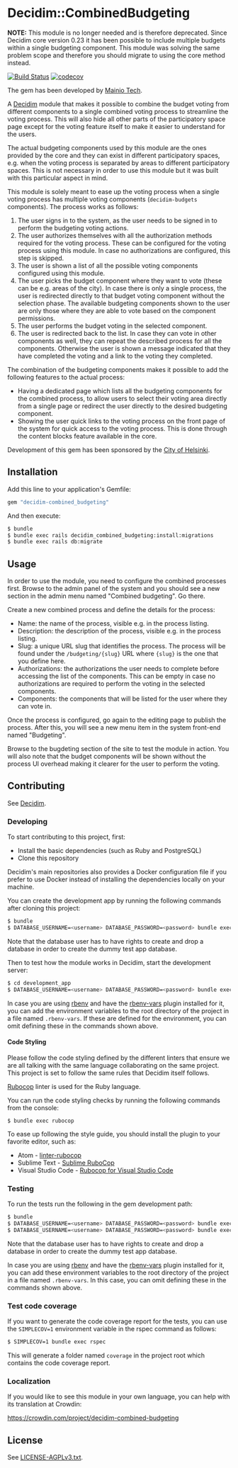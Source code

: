# Decidim::CombinedBudgeting

**NOTE:** This module is no longer needed and is therefore deprecated. Since
Decidim core version 0.23 it has been possible to include multiple budgets
within a single budgeting component. This module was solving the same problem
scope and therefore you should migrate to using the core method instead.

[![Build Status](https://travis-ci.com/mainio/decidim-module-combined_budgeting.svg?branch=master)](https://travis-ci.com/mainio/decidim-module-combined_budgeting)
[![codecov](https://codecov.io/gh/mainio/decidim-module-combined_budgeting/branch/master/graph/badge.svg)](https://codecov.io/gh/mainio/decidim-module-combined_budgeting)

The gem has been developed by [Mainio Tech](https://www.mainiotech.fi/).

A [Decidim](https://github.com/decidim/decidim) module that makes it possible to
combine the budget voting from different components to a single combined voting
process to streamline the voting process. This will also hide all other parts of
the participatory space page except for the voting feature itself to make it
easier to understand for the users.

The actual budgeting components used by this module are the ones provided by the
core and they can exist in different participatory spaces, e.g. when the voting
process is separated by areas to different participatory spaces. This is not
necessary in order to use this module but it was built with this particular
aspect in mind.

This module is solely meant to ease up the voting process when a single voting
process has multiple voting components (`decidim-budgets` components). The
process works as follows:

1. The user signs in to the system, as the user needs to be signed in to perform
   the budgeting voting actions.
1. The user authorizes themselves with all the authorization methods required
   for the voting process. These can be configured for the voting process using
   this module. In case no authorizations are configured, this step is skipped.
1. The user is shown a list of all the possible voting components configured
   using this module.
1. The user picks the budget component where they want to vote (these can be
   e.g. areas of the city). In case there is only a single process, the user is
   redirected directly to that budget voting component without the selection
   phase. The available budgeting components shown to the user are only those
   where they are able to vote based on the component permissions.
1. The user performs the budget voting in the selected component.
1. The user is redirected back to the list. In case they can vote in other
   components as well, they can repeat the described process for all the
   components. Otherwise the user is shown a message indicated that they have
   completed the voting and a link to the voting they completed.

The combination of the budgeting components makes it possible to add the
following features to the actual process:

- Having a dedicated page which lists all the budgeting components for the
  combined process, to allow users to select their voting area directly from a
  single page or redirect the user directly to the desired budgeting component.
- Showing the user quick links to the voting process on the front page of the
  system for quick access to the voting process. This is done through the
  content blocks feature available in the core.

Development of this gem has been sponsored by the
[City of Helsinki](https://www.hel.fi/).

## Installation

Add this line to your application's Gemfile:

```ruby
gem "decidim-combined_budgeting"
```

And then execute:

```bash
$ bundle
$ bundle exec rails decidim_combined_budgeting:install:migrations
$ bundle exec rails db:migrate
```

## Usage

In order to use the module, you need to configure the combined processes first.
Browse to the admin panel of the system and you should see a new section in the
admin menu named "Combined budgeting". Go there.

Create a new combined process and define the details for the process:

- Name: the name of the process, visible e.g. in the process listing.
- Description: the description of the process, visible e.g. in the process
  listing.
- Slug: a unique URL slug that identifies the process. The process will be found
  under the `/budgeting/{slug}` URL where `{slug}` is the one that you define
  here.
- Authorizations: the authorizations the user needs to complete before accessing
  the list of the components. This can be empty in case no authorizations are
  required to perform the voting in the selected components.
- Components: the components that will be listed for the user where they can
  vote in.

Once the process is configured, go again to the editing page to publish the
process. After this, you will see a new menu item in the system front-end named
"Budgeting".

Browse to the bugdeting section of the site to test the module in action. You
will also note that the budget components will be shown without the process UI
overhead making it clearer for the user to perform the voting.

## Contributing

See [Decidim](https://github.com/decidim/decidim).

### Developing

To start contributing to this project, first:

- Install the basic dependencies (such as Ruby and PostgreSQL)
- Clone this repository

Decidim's main repositories also provides a Docker configuration file if you
prefer to use Docker instead of installing the dependencies locally on your
machine.

You can create the development app by running the following commands after
cloning this project:

```bash
$ bundle
$ DATABASE_USERNAME=<username> DATABASE_PASSWORD=<password> bundle exec rake development_app
```

Note that the database user has to have rights to create and drop a database in
order to create the dummy test app database.

Then to test how the module works in Decidim, start the development server:

```bash
$ cd development_app
$ DATABASE_USERNAME=<username> DATABASE_PASSWORD=<password> bundle exec rails s
```

In case you are using [rbenv](https://github.com/rbenv/rbenv) and have the
[rbenv-vars](https://github.com/rbenv/rbenv-vars) plugin installed for it, you
can add the environment variables to the root directory of the project in a file
named `.rbenv-vars`. If these are defined for the environment, you can omit
defining these in the commands shown above.

#### Code Styling

Please follow the code styling defined by the different linters that ensure we
are all talking with the same language collaborating on the same project. This
project is set to follow the same rules that Decidim itself follows.

[Rubocop](https://rubocop.readthedocs.io/) linter is used for the Ruby language.

You can run the code styling checks by running the following commands from the
console:

```
$ bundle exec rubocop
```

To ease up following the style guide, you should install the plugin to your
favorite editor, such as:

- Atom - [linter-rubocop](https://atom.io/packages/linter-rubocop)
- Sublime Text - [Sublime RuboCop](https://github.com/pderichs/sublime_rubocop)
- Visual Studio Code - [Rubocop for Visual Studio Code](https://github.com/misogi/vscode-ruby-rubocop)

### Testing

To run the tests run the following in the gem development path:

```bash
$ bundle
$ DATABASE_USERNAME=<username> DATABASE_PASSWORD=<password> bundle exec rake test_app
$ DATABASE_USERNAME=<username> DATABASE_PASSWORD=<password> bundle exec rspec
```

Note that the database user has to have rights to create and drop a database in
order to create the dummy test app database.

In case you are using [rbenv](https://github.com/rbenv/rbenv) and have the
[rbenv-vars](https://github.com/rbenv/rbenv-vars) plugin installed for it, you
can add these environment variables to the root directory of the project in a
file named `.rbenv-vars`. In this case, you can omit defining these in the
commands shown above.

### Test code coverage

If you want to generate the code coverage report for the tests, you can use
the `SIMPLECOV=1` environment variable in the rspec command as follows:

```bash
$ SIMPLECOV=1 bundle exec rspec
```

This will generate a folder named `coverage` in the project root which contains
the code coverage report.

### Localization

If you would like to see this module in your own language, you can help with its
translation at Crowdin:

https://crowdin.com/project/decidim-combined-budgeting

## License

See [LICENSE-AGPLv3.txt](LICENSE-AGPLv3.txt).
